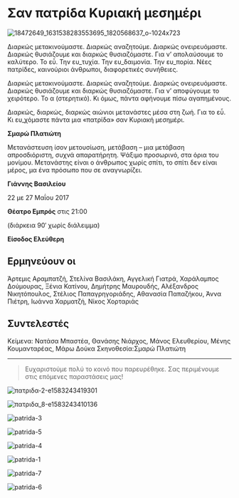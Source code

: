 # Σαν πατρίδα Κυριακή μεσημέρι

![18472649_1631538283553695_1820568637_o-1024x723](https://github.com/theatrikiopa/theatrikiopa.eu/assets/16403754/7b24bc34-445a-4092-8cde-09934aa10b7e)

Διαρκώς μετακινούμαστε. Διαρκώς αναζητούμε. Διαρκώς ονειρευόμαστε. Διαρκώς θυσιάζουμε και διαρκώς θυσιαζόμαστε. Για ν’ απολαύσουμε το καλύτερο. Το εὖ. Την ευ_τυχία. Την ευ_δαιμονία. Την ευ_πορία. Νέες πατρίδες, καινούριοι άνθρωποι, διαφορετικές συνήθειες.

Διαρκώς μετακινούμαστε. Διαρκώς αναζητούμε. Διαρκώς ονειρευόμαστε. Διαρκώς θυσιάζουμε και διαρκώς θυσιαζόμαστε. Για ν’ αποφύγουμε το χειρότερο. Το α (στερητικό). Κι όμως, πάντα αφήνουμε πίσω αγαπημένους.

Διαρκώς, διαρκώς, διαρκώς αιώνιοι μετανάστες μέσα στη ζωή. Για το εὖ. Κι ευ_χόμαστε πάντα μια «πατρίδα» σαν Κυριακή μεσημέρι.

**Σμαρώ Πλατιώτη**

Μετανάστευση ίσον μετουσίωση, μετάβαση – μια μετάβαση απροσδιόριστη, συχνά απαρατήρητη. Ψάξιμο προσωρινό, στα όρια του μονίμου. Μετανάστης είναι ο άνθρωπος χωρίς σπίτι, το σπίτι δεν είναι μέρος, μα ένα πρόσωπο που σε αναγνωρίζει.

**Γιάννης Βασιλείου**

22 με 27 Μαΐου 2017

**Θέατρο Εμπρός** στις 21:00

(διάρκεια 90′ χωρίς διάλειμμα)

**Είσοδος Ελεύθερη**

## Ερμηνεύουν οι
Άρτεμις Αραμπατζή, Στελίνα Βασιλάκη, Αγγελική Γιατρά, Χαράλαμπος Δούμουρας, Ξένια Κατίνου, Δημήτρης Μαυρουδής, Αλέξανδρος Νικητόπουλος, Στέλιος Παπαγρηγοριάδης, Αθανασία Παπαζήκου, Άννα Πιέτρη, Ιωάννα Χαρματζή, Νίκος Χορταριάς

## Συντελεστές
Κείμενα: Νατάσα Μπαστέα, Θανάσης Νιάρχος, Μάνος Ελευθερίου, Μένης Κουμανταρέας, Μάρω Δούκα
Σκηνοθεσία:Σμαρώ Πλατιώτη

***
> Ευχαριστούμε πολύ το κοινό που παρευρέθηκε.
> Σας περιμένουμε στις επόμενες παραστάσεις μας!

![πατριδα-2-e1583243419301](https://github.com/theatrikiopa/theatrikiopa.eu/assets/16403754/f6496395-6b7f-4fef-84bd-c369b59319ad)

![πατριδα_8-e1583243410136](https://github.com/theatrikiopa/theatrikiopa.eu/assets/16403754/afd46ea7-ef6b-405d-ac0d-3ccf6a458dda)

![patrida-3](https://github.com/theatrikiopa/theatrikiopa.eu/assets/16403754/d23c82ea-07a2-4b04-9948-b69033ac6cf4)

![patrida-5](https://github.com/theatrikiopa/theatrikiopa.eu/assets/16403754/8ec01ca7-b202-4f2a-9424-1db7c7669013)

![patrida-4](https://github.com/theatrikiopa/theatrikiopa.eu/assets/16403754/32da8b5d-71c3-4796-be9a-aeda06695cb7)

![patrida-1](https://github.com/theatrikiopa/theatrikiopa.eu/assets/16403754/62d10161-440d-4bb6-8d1d-1362c16eff07)

![patrida-7](https://github.com/theatrikiopa/theatrikiopa.eu/assets/16403754/d848371f-3858-4a74-a3a1-f06d472ddc43)

![patrida-6](https://github.com/theatrikiopa/theatrikiopa.eu/assets/16403754/d00ef168-f0dd-4d57-b264-9ea02064ee93)

